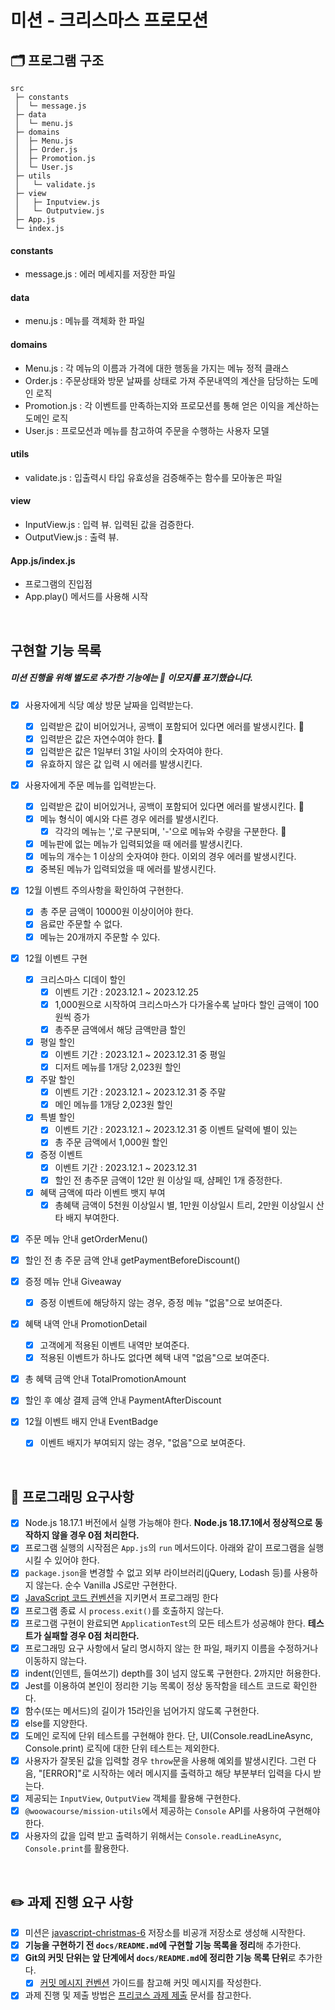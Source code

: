 # 미션 - 크리스마스 프로모션

## 🗂️ 프로그램 구조

```
src
 ├─ constants
 │  └─ message.js
 ├─ data
 │  └─ menu.js
 ├─ domains
 │  ├─ Menu.js
 │  ├─ Order.js
 │  ├─ Promotion.js
 │  └─ User.js
 ├─ utils
 │   └─ validate.js
 ├─ view
 │   ├─ Inputview.js
 │   └─ Outputview.js
 ├─ App.js
 └─ index.js

```

#### constants

- message.js : 에러 메세지를 저장한 파일

#### data

- menu.js : 메뉴를 객체화 한 파일

#### domains

- Menu.js : 각 메뉴의 이름과 가격에 대한 행동을 가지는 메뉴 정적 클래스
- Order.js : 주문상태와 방문 날짜를 상태로 가져 주문내역의 계산을 담당하는 도메인 로직
- Promotion.js : 각 이벤트를 만족하는지와 프로모션를 통해 얻은 이익을 계산하는 도메인 로직
- User.js : 프로모션과 메뉴를 참고하여 주문을 수행하는 사용자 모델

#### utils

- validate.js : 입출력시 타입 유효성을 검증해주는 함수를 모아놓은 파일

#### view

- InputView.js : 입력 뷰. 입력된 값을 검증한다.
- OutputView.js : 출력 뷰.

#### App.js/index.js

- 프로그램의 진입점
- App.play() 메서드를 사용해 시작

<br/>

## 구현할 기능 목록

##### 미션 진행을 위해 별도로 추가한 기능에는 🔨 이모지를 표기했습니다.

- [x] 사용자에게 식당 예상 방문 날짜을 입력받는다.

  - [x] 입력받은 값이 비어있거나, 공백이 포함되어 있다면 에러를 발생시킨다. 🔨
  - [x] 입력받은 값은 자연수여야 한다. 🔨
  - [x] 입력받은 값은 1일부터 31일 사이의 숫자여야 한다.
  - [x] 유효하지 않은 값 입력 시 에러를 발생시킨다.

- [x] 사용자에게 주문 메뉴를 입력받는다.

  - [x] 입력받은 값이 비어있거나, 공백이 포함되어 있다면 에러를 발생시킨다. 🔨
  - [x] 메뉴 형식이 예시와 다른 경우 에러를 발생시킨다.
    - [x] 각각의 메뉴는 ','로 구분되며, '-'으로 메뉴와 수량을 구분한다. 🔨
  - [x] 메뉴판에 없는 메뉴가 입력되었을 때 에러를 발생시킨다.
  - [x] 메뉴의 개수는 1 이상의 숫자여야 한다. 이외의 경우 에러를 발생시킨다.
  - [x] 중복된 메뉴가 입력되었을 때 에러를 발생시킨다.

- [x] 12월 이벤트 주의사항을 확인하여 구현한다.

  - [x] 총 주문 금액이 10000원 이상이어야 한다.
  - [x] 음료만 주문할 수 없다.
  - [x] 메뉴는 20개까지 주문할 수 있다.

- [x] 12월 이벤트 구현

  - [x] 크리스마스 디데이 할인
    - [x] 이벤트 기간 : 2023.12.1 ~ 2023.12.25
    - [x] 1,000원으로 시작하여 크리스마스가 다가올수록 날마다 할인 금액이 100원씩 증가
    - [x] 총주문 금액에서 해당 금액만큼 할인
  - [x] 평일 할인
    - [x] 이벤트 기간 : 2023.12.1 ~ 2023.12.31 중 평일
    - [x] 디저트 메뉴를 1개당 2,023원 할인
  - [x] 주말 할인
    - [x] 이벤트 기간 : 2023.12.1 ~ 2023.12.31 중 주말
    - [x] 메인 메뉴를 1개당 2,023원 할인
  - [x] 특별 할인
    - [x] 이벤트 기간 : 2023.12.1 ~ 2023.12.31 중 이벤트 달력에 별이 있는
    - [x] 총 주문 금액에서 1,000원 할인
  - [x] 증정 이벤트
    - [x] 이벤트 기간 : 2023.12.1 ~ 2023.12.31
    - [x] 할인 전 총주문 금액이 12만 원 이상일 때, 샴페인 1개 증정한다.
  - [x] 혜택 금액에 따라 이벤트 뱃지 부여
    - [x] 총혜택 금액이 5천원 이상일시 별, 1만원 이상일시 트리, 2만원 이상일시 산타 배지 부여한다.

- [x] 주문 메뉴 안내 getOrderMenu()
- [x] 할인 전 총 주문 금액 안내 getPaymentBeforeDiscount()
- [x] 증정 메뉴 안내 Giveaway
  - [x] 증정 이벤트에 해당하지 않는 경우, 증정 메뉴 "없음"으로 보여준다.
- [x] 혜택 내역 안내 PromotionDetail
  - [x] 고객에게 적용된 이벤트 내역만 보여준다.
  - [x] 적용된 이벤트가 하나도 없다면 혜택 내역 "없음"으로 보여준다.
- [x] 총 혜택 금액 안내 TotalPromotionAmount
- [x] 할인 후 예상 결제 금액 안내 PaymentAfterDiscount
- [x] 12월 이벤트 배지 안내 EventBadge
  - [x] 이벤트 배지가 부여되지 않는 경우, "없음"으로 보여준다.

<br />

## 🫥 프로그래밍 요구사항

- [x] Node.js 18.17.1 버전에서 실행 가능해야 한다. **Node.js 18.17.1에서 정상적으로 동작하지 않을 경우 0점 처리한다.**
- [x] 프로그램 실행의 시작점은 `App.js`의 `run` 메서드이다. 아래와 같이 프로그램을 실행시킬 수 있어야 한다.
- [x] `package.json`을 변경할 수 없고 외부 라이브러리(jQuery, Lodash 등)를 사용하지 않는다. 순수 Vanilla JS로만 구현한다.
- [x] [JavaScript 코드 컨벤션](https://github.com/woowacourse/woowacourse-docs/tree/main/styleguide/javascript)을 지키면서 프로그래밍 한다
- [x] 프로그램 종료 시 `process.exit()`를 호출하지 않는다.
- [x] 프로그램 구현이 완료되면 `ApplicationTest`의 모든 테스트가 성공해야 한다. **테스트가 실패할 경우 0점 처리한다.**
- [x] 프로그래밍 요구 사항에서 달리 명시하지 않는 한 파일, 패키지 이름을 수정하거나 이동하지 않는다.
- [x] indent(인덴트, 들여쓰기) depth를 3이 넘지 않도록 구현한다. 2까지만 허용한다.
- [x] Jest를 이용하여 본인이 정리한 기능 목록이 정상 동작함을 테스트 코드로 확인한다.
- [x] 함수(또는 메서드)의 길이가 15라인을 넘어가지 않도록 구현한다.
- [x] else를 지양한다.
- [x] 도메인 로직에 단위 테스트를 구현해야 한다. 단, UI(Console.readLineAsync, Console.print) 로직에 대한 단위 테스트는 제외한다.
- [x] 사용자가 잘못된 값을 입력할 경우 `throw`문을 사용해 예외를 발생시킨다. 그런 다음, "[ERROR]"로 시작하는 에러 메시지를 출력하고 해당 부분부터 입력을 다시 받는다.
- [x] 제공되는 `InputView`, `OutputView` 객체를 활용해 구현한다.
- [x] `@woowacourse/mission-utils`에서 제공하는 `Console` API를 사용하여 구현해야 한다.
- [x] 사용자의 값을 입력 받고 출력하기 위해서는 `Console.readLineAsync`, `Console.print`를 활용한다.

<br />

## ✏️ 과제 진행 요구 사항

- [x] 미션은 [javascript-christmas-6](https://github.com/woowacourse-precourse/javascript-christmas-6) 저장소를 비공개 저장소로 생성해 시작한다.
- [x] **기능을 구현하기 전 `docs/README.md`에 구현할 기능 목록을 정리**해 추가한다.
- [x] **Git의 커밋 단위는 앞 단계에서 `docs/README.md`에 정리한 기능 목록 단위**로 추가한다.
  - [x] [커밋 메시지 컨벤션](https://gist.github.com/stephenparish/9941e89d80e2bc58a153) 가이드를 참고해 커밋 메시지를 작성한다.
- [x] 과제 진행 및 제출 방법은 [프리코스 과제 제출](https://docs.google.com/document/d/1cmg0VpPkuvdaetxwp4hnyyFC_G-1f2Gr8nIDYIWcKC8/edit?usp=sharing) 문서를 참고한다.
